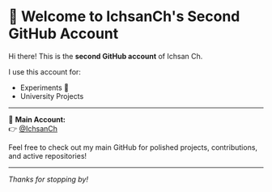 # 👋 Welcome to IchsanCh's Second GitHub Account

Hi there! This is the **second GitHub account** of Ichsan Ch.

I use this account for:
- Experiments 🧪
- University Projects

---

📌 **Main Account:**  
👉 [@IchsanCh](https://github.com/IchsanCh)

Feel free to check out my main GitHub for polished projects, contributions, and active repositories!

---

_Thanks for stopping by!_
